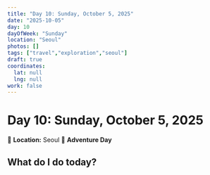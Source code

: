 ```yaml
---
title: "Day 10: Sunday, October 5, 2025"
date: "2025-10-05"
day: 10
dayOfWeek: "Sunday"
location: "Seoul"
photos: []
tags: ["travel","exploration","seoul"]
draft: true
coordinates:
  lat: null
  lng: null
work: false
---
```

# Day 10: Sunday, October 5, 2025

📍 **Location:** Seoul
🎒 **Adventure Day**

## What do I do today?


